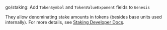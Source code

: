 go/staking: Add `TokenSymbol` and `TokenValueExponent` fields to `Genesis`

They allow denominating stake amounts in tokens (besides base units used
internally).
For more details, see [Staking Developer Docs].

[Staking Developer Docs]:
  docs/consensus/staking.md#tokens-and-base-units
